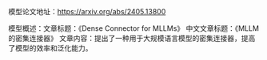 模型论文地址：https://arxiv.org/abs/2405.13800

模型概述：文章标题：《Dense Connector for MLLMs》
中文文章标题：《MLLM的密集连接器》
文章内容：提出了一种用于大规模语言模型的密集连接器，提高了模型的效率和泛化能力。
